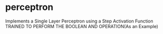 # perceptron
Implements a Single Layer Perceptron using a Step Activation Function
TRAINED TO PERFORM THE BOOLEAN AND OPERATION(As an Example)
